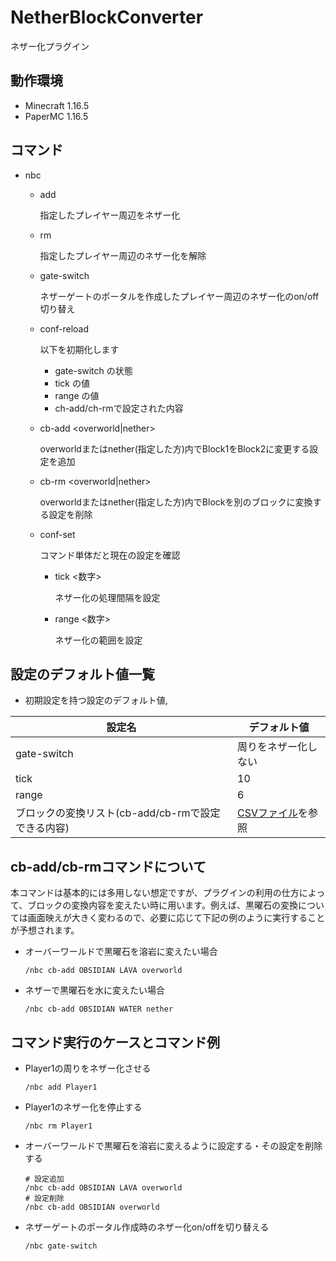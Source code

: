 # NetherBlockConverter
ネザー化プラグイン

## 動作環境
- Minecraft 1.16.5
- PaperMC 1.16.5

## コマンド

- nbc
    - add <playerName>

      指定したプレイヤー周辺をネザー化

    - rm <playerName>

      指定したプレイヤー周辺のネザー化を解除

    - gate-switch

      ネザーゲートのポータルを作成したプレイヤー周辺のネザー化のon/off切り替え

    - conf-reload

      以下を初期化します

      - gate-switch の状態
      - tick の値
      - range の値
      - ch-add/ch-rmで設定された内容

    - cb-add <Block1> <Block2> <overworld|nether>

      overworldまたはnether(指定した方)内でBlock1をBlock2に変更する設定を追加

    - cb-rm <Block> <overworld|nether>

      overworldまたはnether(指定した方)内でBlockを別のブロックに変換する設定を削除

    - conf-set

      コマンド単体だと現在の設定を確認

      - tick <数字>

        ネザー化の処理間隔を設定

      - range <数字>

        ネザー化の範囲を設定

## 設定のデフォルト値一覧

* 初期設定を持つ設定のデフォルト値,

| 設定名                                             | デフォルト値                                                 |
| -------------------------------------------------- | ------------------------------------------------------------ |
| gate-switch                                        | 周りをネザー化しない                                         |
| tick                                               | 10                                                           |
| range                                              | 6                                                            |
| ブロックの変換リスト(cb-add/cb-rmで設定できる内容) | [CSVファイル](https://github.com/TeamKun/NetherBlockConverter/blob/master/src/main/resources/convertTable.csv)を参照 |

## cb-add/cb-rmコマンドについて

本コマンドは基本的には多用しない想定ですが、プラグインの利用の仕方によって、ブロックの変換内容を変えたい時に用います。例えば、黒曜石の変換については画面映えが大きく変わるので、必要に応じて下記の例のように実行することが予想されます。

* オーバーワールドで黒曜石を溶岩に変えたい場合

  ```
  /nbc cb-add OBSIDIAN LAVA overworld
  ```

* ネザーで黒曜石を水に変えたい場合

  ```
  /nbc cb-add OBSIDIAN WATER nether
  ```

## コマンド実行のケースとコマンド例

* Player1の周りをネザー化させる

  ```
  /nbc add Player1
  ```

* Player1のネザー化を停止する

  ```
  /nbc rm Player1
  ```

* オーバーワールドで黒曜石を溶岩に変えるように設定する・その設定を削除する

  ```
  # 設定追加
  /nbc cb-add OBSIDIAN LAVA overworld
  # 設定削除
  /nbc cb-add OBSIDIAN overworld
  ```

* ネザーゲートのポータル作成時のネザー化on/offを切り替える

  ```
  /nbc gate-switch
  ```

  
